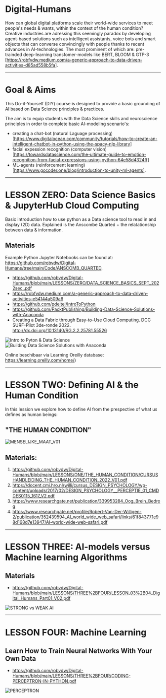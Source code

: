 # Digital-Humans
How can global digital platforms scale their world-wide services to meet people's needs & wants, within the context of the human condition? Creative industries are adressing this seemingly paradox by developing agent-based solutions such as intelligent assistants, voice bots and smart objects that can converse convincingly with people  thanks to recent advances in AI-technologies. The most prominent of which are: pre-trainded deep-learning transfomer-models like BERT, BLOOM & GTP-3 [https://robfvdw.medium.com/a-generic-approach-to-data-driven-activities-d85ad558b5fa].

***********

# Goal & Aims
This Do-it-Yourself (DIY) course is designed to provide a basic grounding of AI based on Data Science principles & practices.

The aim is to equip students with the Data Science skills and neuroscience principles in order to complete basic AI-modeling scenario's:

* creating a chat-bot (natural Laguage processing) [https://www.digitalocean.com/community/tutorials/how-to-create-an-intelligent-chatbot-in-python-using-the-spacy-nlp-library]
* facial expession recognition (computer vision) [https://towardsdatascience.com/the-ultimate-guide-to-emotion-recognition-from-facial-expressions-using-python-64e58d4324ff] 
* ML-agents (reinforcement learning) [https://www.gocoder.one/blog/introduction-to-unity-ml-agents].

***********

# LESSON ZERO: Data Science Basics & JupyterHub Cloud Computing

Basic introduction how to use python as a Data science tool to read in and display (2D) data.
Explained is the Anscombe Quarted + the relatationship between data  & information.

## Materials 
Example Python Jupyter Notebooks can be found at: https://github.com/robvdw/Digital-Humans/tree/main/Code/ANSCOMB_QUARTED.

* https://github.com/robvdw/Digital-Humans/blob/main/LESSONS/ZERO/DATA_SCIENCE_BASICS_SEPT_2022sec..pdf
* https://robfvdw.medium.com/a-generic-approach-to-data-driven-activities-e54144a509a6
* https://github.com/pdeitel/IntroToPython 
* https://github.com/PacktPublishing/Building-Data-Science-Solutions-with-Anaconda 
* Creating a Data Fabric through Easy-to-Use Cloud Computing. DCC SURF-Pilot 3de-ronde 2022. http://dx.doi.org/10.13140/RG.2.2.25781.55526

![Intro to Pyton & Data Science](https://user-images.githubusercontent.com/684692/192322105-759d2326-2dfa-4928-b136-c6caf288f1de.jpg)
![Building Data Science Solutions with Anaconda](https://user-images.githubusercontent.com/684692/192323922-514ebd89-2354-4cdc-8452-e184abe0b99c.jpg)

Online beschibaar via Learning Oreilly database: https://learning.oreilly.com/home/)

***********

# LESSON TWO: Defining AI & the Human Condition

In this lession we explore how to define AI from the prespective of what us defines as human beings: 

## "THE HUMAN CONDITION"

![MENSELIJKE_MAAT_V01](https://user-images.githubusercontent.com/684692/192223957-85e72475-cae6-42c1-895f-fca4f0c53010.png)


## Materials:
1. https://github.com/robvdw/Digital-Humans/blob/main/LESSONS/ONE/THE_HUMAN_CONDITION/CURSUSHANDLEIDING_THE_HUMAN_CONDITION_2022_V01.pdf
2. https://docent.cmi.hro.nl/willi/cursus_DESIGN_PSYCHOLOGY/wp-content/uploads/2017/02/DESIGN_PSYCHOLOGY__PERCEPTIE_01_CMDDES0115_1617_V2.pdf
3. https://www.researchgate.net/publication/339953284_Oog_Brein_Bedrog
4. https://www.researchgate.net/profile/Robert-Van-Der-Willigen-2/publication/352439594_AI_world_wide_web_safari/links/61f843771e98d168d7e13947/AI-world-wide-web-safari.pdf

***********

# LESSON THREE: AI-models versus Machine learning Algorithms
## Materials
* https://github.com/robvdw/Digital-Humans/blob/main/LESSONS/THREE%2BFOUR/LESSON_03%2B04_Digital_Humans_Part01_V02.pdf

![STRONG vs WEAK AI](https://github.com/robvdw/Digital-Humans/blob/main/FIGs/GOFAIvsWEAK_AI.png)

***********

# LESSON FOUR: Machine Learning
## Learn How to Train Neural Networks With Your Own Data

* https://github.com/robvdw/Digital-Humans/blob/main/LESSONS/THREE%2BFOUR/CODING-PERCEPTRON-IN-PYTHON.pdf



![PERCEPTRON](https://user-images.githubusercontent.com/684692/192339790-df629728-b510-4a5d-bf11-e31ecd5394ef.png)
